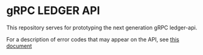 # gRPC LEDGER API

This repository serves for prototyping the next generation gRPC ledger-api.

For a description of error codes that may appear on the API, see [this document](ERRORS.md)
